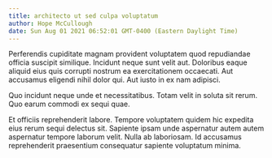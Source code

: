 ```yaml
---
title: architecto ut sed culpa voluptatum
author: Hope McCullough
date: Sun Aug 01 2021 06:52:01 GMT-0400 (Eastern Daylight Time)
---
```

Perferendis cupiditate magnam provident voluptatem quod repudiandae officia suscipit similique. Incidunt neque sunt velit aut. Doloribus eaque aliquid eius quis corrupti nostrum ea exercitationem occaecati. Aut accusamus eligendi nihil dolor qui. Aut iusto in ex nam adipisci.

 Quo incidunt neque unde et necessitatibus. Totam velit in soluta sit rerum. Quo earum commodi ex sequi quae.

 Et officiis reprehenderit labore. Tempore voluptatem quidem hic expedita eius rerum sequi delectus sit. Sapiente ipsam unde aspernatur autem autem aspernatur tempore laborum velit. Nulla ab laboriosam. Id accusamus reprehenderit praesentium consequatur sapiente voluptatum minima.